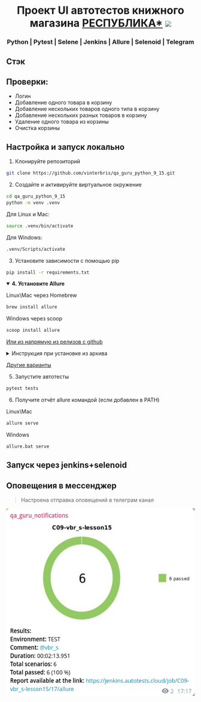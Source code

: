 <h1 align="center">Проект UI автотестов книжного магазина <a href="respublica.ru" target="_blank">РЕСПУБЛИКА*</a> 
<img src="/home/vinterbris/PycharmProjects/qa_guru/qa_guru_python_9_15/readme_resources/respublica.png">
</h1>

<h3 align="center">Python | Pytest | Selene | Jenkins | Allure | Selenoid | Telegram</h3>


## Стэк


## Проверки:
- Логин
- Добавление одного товара в корзину
- Добавление нескольких товаров одного типа в корзину
- Добавление нескольких разных товаров в корзину
- Удаление одного товара из корзины
- Очистка корзины


## Настройка и запуск локально

1. Клонируйте репозиторий

```bash
git clone https://github.com/vinterbris/qa_guru_python_9_15.git
```

2. Создайте и активируйте виртуальное окружение

```bash
cd qa_guru_python_9_15
python -m venv .venv
```
Для Linux и Mac:
```bash
source .venv/bin/activate
```
Для Windows:
```bash
.venv/Scripts/activate
```

3. Установите зависимости с помощью pip

```bash
pip install -r requirements.txt
```

<details open>
  <summary><b>4. Установите Allure</b></summary>

Linux\Mac через Homebrew
```bash
brew install allure
```

Windows через scoop
```bash
scoop install allure
```


[Или из напрямую из релизов с github](https://github.com/allure-framework/allure2/releases)

<details>
    <summary>Инструкция при установке из архива</summary>

1. Скачать последнюю версию под свою систему 
2. Разархивировать в корень проекта
3. Папку (например `allure-2.27.0`) переименовываем в `allure`
4. Аллюр из архива готов, теперь запускать отчет можно из корня проекта командой:

Linux\Mac: 
```bash
allure/bin/allure serve
```

Win: 
```bash
allure/bin/allure.bat serve
```

</details>

[Другие варианты](https://allurereport.org/docs/gettingstarted-installation/)

</details>


5. Запустите автотесты

```bash
pytest tests
```

6. Получите отчёт allure командой (если добавлен в PATH)  

Linux\Mac

```bash
allure serve
```
Windows
```bash
allure.bat serve
```



## Запуск через jenkins+selenoid
## Оповещения в мессенджер
> Настроена отправка оповещений в телеграм канал

<img src="https://raw.githubusercontent.com/vinterbris/qa_guru_python_9_15/master/readme_resources/telegram.png" height="500"/>
